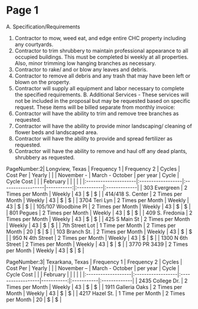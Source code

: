 # Page 1

A. Specification/Requirements
1) Contractor to mow, weed eat, and edge entire CHC property including any courtyards.
2) Contractor to trim shrubbery to maintain professional appearance to all occupied buildings.
This must be completed bi weekly at all properties. Also, minor trimming low hanging
branches as necessary.
3) Contractor to rake/ and or blow any leaves and debris.
4) Contractor to remove all debris and any trash that may have been left or blown on the
property.
5) Contractor will supply all equipment and labor necessary to complete the specified
requirements.
B. Additional Services - These services will not be included in the proposal but may be requested
based on specific request. These items will be billed separate from monthly invoice:
1) Contractor will have the ability to trim and remove tree branches as requested.
2) Contractor will have the ability to provide minor landscaping/ cleaning of flower beds and
landscaped area.
3) Contractor will have the ability to provide and spread fertilizer as requested.
4) Contractor will have the ability to remove and haul off any dead plants, shrubbery as
requested.

PageNumber:2| Longview, Texas      | Frequency 1       | Frequency 2       |     Cycles | Cost Per   | Yearly       |
|                      | November -        | March - October   |   per year | Cycle      | Cycle Cost   |
|                      | February          |                   |            |            |              |
|:---------------------|:------------------|:------------------|-----------:|:-----------|:-------------|
| 303 Evergreen        | 2 Times per Month | Weekly            |         43 | $          | $            |
| 414/418 S. Center    | 2 Times per Month | Weekly            |         43 | $          | $            |
| 3704 Teri Lyn        | 2 Times per Month | Weekly            |         43 | $          | $            |
| 105/107  Woodbine Pl | 2 Times per Month | Weekly            |         43 | $          | $            |
| 801 Pegues           | 2 Times per Month | Weekly            |         43 | $          | $            |
| 409 S. Fredonia      | 2 Times per Month | Weekly            |         43 | $          | $            |
| 425 S Main St        | 2 Times per Month | Weekly            |         43 | $          | $            |
| 7th Street Lot       | 1 Time per Month  | 2 Times per Month |         20 | $          | $            |
| 103 Branch St.       | 2 Times per Month | Weekly            |         43 | $          | $            |
| 950 N 4th Street     | 2 Times per Month | Weekly            |         43 | $          | $            |
| 1300 N 6th Street    | 2 Times per Month | Weekly            |         43 | $          | $            |
| 3770 PR 3439         | 2 Times per Month | Weekly            |         43 | $          | $            |

PageNumber:3| Texarkana, Texas   | Frequency 1       | Frequency 2       |     Cycles | Cost Per   | Yearly       |
|                    | November –        | March - October   |   per year | Cycle      | Cycle Cost   |
|                    | February          |                   |            |            |              |
|:-------------------|:------------------|:------------------|-----------:|:-----------|:-------------|
| 2435 College Dr.   | 2 Times per Month | Weekly            |         43 | $          | $            |
| 1911 Galleria Oaks | 2 Times per Month | Weekly            |         43 | $          | $            |
| 4217 Hazel St.     | 1 Time  per Month | 2 Times per Month |         20 | $          | $            |

